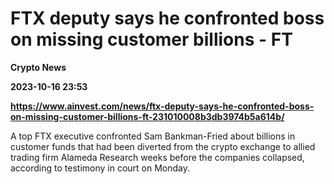 # FTX deputy says he confronted boss on missing customer billions - FT
**Crypto News**

**2023-10-16 23:53**

**https://www.ainvest.com/news/ftx-deputy-says-he-confronted-boss-on-missing-customer-billions-ft-231010008b3db3974b5a614b/**

A top FTX executive confronted Sam Bankman-Fried about billions in customer funds that had been diverted from the crypto exchange to allied trading firm Alameda Research weeks before the companies collapsed, according to testimony in court on Monday.
